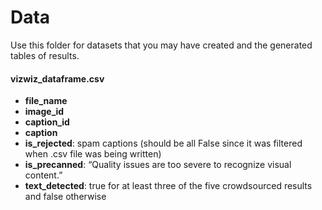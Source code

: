 # Data

Use this folder for datasets that you may have created and the generated tables of results.

#### vizwiz_dataframe.csv  
- __file_name__  
- __image_id__
- __caption_id__
- __caption__
- __is_rejected__: spam captions (should be all False since it was filtered when .csv file was being written)
- __is_precanned__: “Quality issues are too severe to recognize visual content.”
- __text_detected__: true for at least three of the five crowdsourced results and false otherwise
